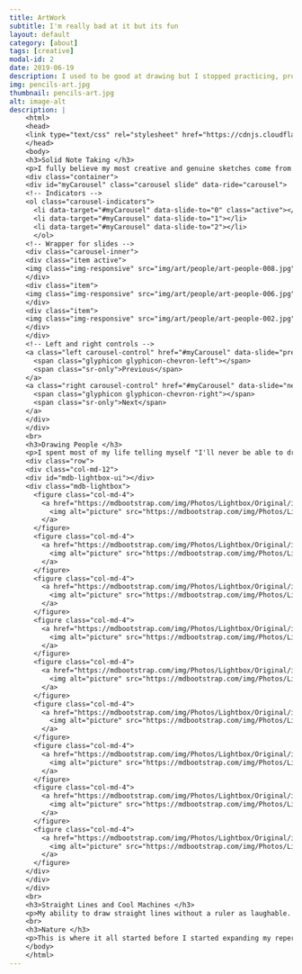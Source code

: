 ```yaml
---
title: ArtWork
subtitle: I'm really bad at it but its fun
layout: default
category: [about]
tags: [creative]
modal-id: 2
date: 2019-06-19
description: I used to be good at drawing but I stopped practicing, probably a foolish decision
img: pencils-art.jpg
thumbnail: pencils-art.jpg
alt: image-alt
description: |
    <html>
    <head>
    <link type="text/css" rel="stylesheet" href="https://cdnjs.cloudflare.com/ajax/libs/ekko-lightbox/5.3.0/ekko-lightbox.css" >
    </head>
    <body>
    <h3>Solid Note Taking </h3>
    <p>I fully believe my most creative and genuine sketches come from me being unnable to focus on lectures.  Here are some peices recovered from school notebooks.</p>
    <div class="container">
    <div id="myCarousel" class="carousel slide" data-ride="carousel">
    <!-- Indicators -->
    <ol class="carousel-indicators">
      <li data-target="#myCarousel" data-slide-to="0" class="active"></li>
      <li data-target="#myCarousel" data-slide-to="1"></li>
      <li data-target="#myCarousel" data-slide-to="2"></li>
      </ol>
    <!-- Wrapper for slides -->
    <div class="carousel-inner">
    <div class="item active">
    <img class="img-responsive" src="img/art/people/art-people-008.jpg" style="width:30%;">
    </div>
    <div class="item">
    <img class="img-responsive" src="img/art/people/art-people-006.jpg" style="width:30%;">
    </div>
    <div class="item">
    <img class="img-responsive" src="img/art/people/art-people-002.jpg" style="width:30%;">
    </div>
    </div>
    <!-- Left and right controls -->
    <a class="left carousel-control" href="#myCarousel" data-slide="prev">
      <span class="glyphicon glyphicon-chevron-left"></span>
      <span class="sr-only">Previous</span>
    </a>
    <a class="right carousel-control" href="#myCarousel" data-slide="next">
      <span class="glyphicon glyphicon-chevron-right"></span>
      <span class="sr-only">Next</span>
    </a>
    </div>
    </div>
    <br>
    <h3>Drawing People </h3>
    <p>I spent most of my life telling myself "I'll never be able to draw people so why start now?"  But part way through 2017 I just said screw it and started messing around with drawing empty bodies in different positions.  They started out ugly but due to my meticulous nature I slowly began improving on proportions and realistic stances.  There's still a looooong waay to go but as time passes, my appretiation for drawing characters has grown, as they can show much more expression and life than anything else I've done before.  One day I'd love to be able to produce half decent 3D faces and hands that don't look like a sick cartoon. </p>
    <div class="row">
    <div class="col-md-12">
    <div id="mdb-lightbox-ui"></div>
    <div class="mdb-lightbox">
      <figure class="col-md-4">
        <a href="https://mdbootstrap.com/img/Photos/Lightbox/Original/img%20(145).jpg" data-size="1600x1067">
          <img alt="picture" src="https://mdbootstrap.com/img/Photos/Lightbox/Thumbnail/img%20(145).jpg" class="img-fluid">
        </a>
      </figure>
      <figure class="col-md-4">
        <a href="https://mdbootstrap.com/img/Photos/Lightbox/Original/img%20(150).jpg" data-size="1600x1067">
          <img alt="picture" src="https://mdbootstrap.com/img/Photos/Lightbox/Thumbnail/img%20(150).jpg" class="img-fluid" />
        </a>
      </figure>
      <figure class="col-md-4">
        <a href="https://mdbootstrap.com/img/Photos/Lightbox/Original/img%20(152).jpg" data-size="1600x1067">
          <img alt="picture" src="https://mdbootstrap.com/img/Photos/Lightbox/Thumbnail/img%20(152).jpg" class="img-fluid" />
        </a>
      </figure>
      <figure class="col-md-4">
        <a href="https://mdbootstrap.com/img/Photos/Lightbox/Original/img%20(42).jpg" data-size="1600x1067">
          <img alt="picture" src="https://mdbootstrap.com/img/Photos/Lightbox/Thumbnail/img%20(42).jpg" class="img-fluid" />
        </a>
      </figure>
      <figure class="col-md-4">
        <a href="https://mdbootstrap.com/img/Photos/Lightbox/Original/img%20(151).jpg" data-size="1600x1067">
          <img alt="picture" src="https://mdbootstrap.com/img/Photos/Lightbox/Thumbnail/img%20(151).jpg" class="img-fluid" />
        </a>
      </figure>
      <figure class="col-md-4">
        <a href="https://mdbootstrap.com/img/Photos/Lightbox/Original/img%20(40).jpg" data-size="1600x1067">
          <img alt="picture" src="https://mdbootstrap.com/img/Photos/Lightbox/Thumbnail/img%20(40).jpg" class="img-fluid" />
        </a>
      </figure>
      <figure class="col-md-4">
        <a href="https://mdbootstrap.com/img/Photos/Lightbox/Original/img%20(148).jpg" data-size="1600x1067">
          <img alt="picture" src="https://mdbootstrap.com/img/Photos/Lightbox/Thumbnail/img%20(148).jpg" class="img-fluid" />
        </a>
      </figure>
      <figure class="col-md-4">
        <a href="https://mdbootstrap.com/img/Photos/Lightbox/Original/img%20(147).jpg" data-size="1600x1067">
          <img alt="picture" src="https://mdbootstrap.com/img/Photos/Lightbox/Thumbnail/img%20(147).jpg" class="img-fluid" />
        </a>
      </figure>
      <figure class="col-md-4">
        <a href="https://mdbootstrap.com/img/Photos/Lightbox/Original/img%20(149).jpg" data-size="1600x1067">
          <img alt="picture" src="https://mdbootstrap.com/img/Photos/Lightbox/Thumbnail/img%20(149).jpg" class="img-fluid" />
        </a>
      </figure>
    </div>
    </div>
    </div>
    <br>
    <h3>Straight Lines and Cool Machines </h3>
    <p>My ability to draw straight lines without a ruler as laughable.  Regardless, I've always had a love for how fictional machines and vehicles looked. Hey maybe one day I'll have the money to engineer ridiculous contraptions such as these.</p>
    <br>
    <h3>Nature </h3>
    <p>This is where it all started before I started expanding my repertoire, I've always enjoyed making simple sketches of landscapes when I was bored.</p>
    </body>
    </html>
---
```

